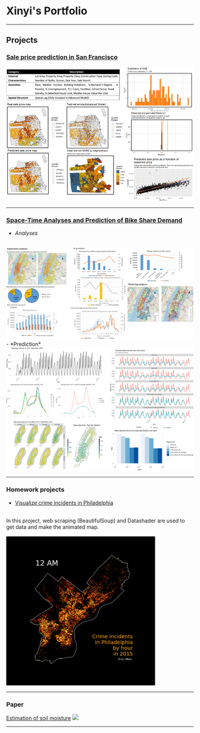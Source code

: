 # Xinyi's Portfolio

---

## Projects

### [Sale price prediction in San Francisco](/html/salesPredictionSF.html)
<img src="images/saleSF.png?raw=true"/>

---
### [Space-Time Analyses and Prediction of Bike Share Demand](/bikesharedAnalysis)
- *Analyses*
<br>
<img src="images/bikeAnalysis_overall.png?raw=true">
<br>
- *Prediction*
<br>
<img src="images/bikePredict.png?raw=true">

---

### Homework projects

- [Visualize crime incidents in Philadelphia](https://nbviewer.jupyter.org/github/XinyiMsumyee/HomeworkProjectForMUSA620/blob/master/assignment-5_Xinyi_Miao.ipynb)
<br>
In this project, web scraping (BeautifulSoup) and Datashader are used to get data and make the animated map.
<br><br>
<img src="images/crimes_hour.gif?raw=true" style="width:400px;height:400px;">

---

### Paper
[Estimation of soil moisture](/pdf/soilMoisture.pdf)
<img src="images/soilMoisture_poster.jpg?raw=true"/>


---